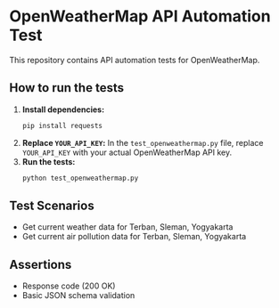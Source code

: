 # OpenWeatherMap API Automation Test

This repository contains API automation tests for OpenWeatherMap.

## How to run the tests

1.  **Install dependencies:**
    ```bash
    pip install requests
    ```
2.  **Replace `YOUR_API_KEY`:** In the `test_openweathermap.py` file, replace `YOUR_API_KEY` with your actual OpenWeatherMap API key.
3.  **Run the tests:**
    ```bash
    python test_openweathermap.py
    ```

## Test Scenarios

- Get current weather data for Terban, Sleman, Yogyakarta
- Get current air pollution data for Terban, Sleman, Yogyakarta

## Assertions

- Response code (200 OK)
- Basic JSON schema validation
